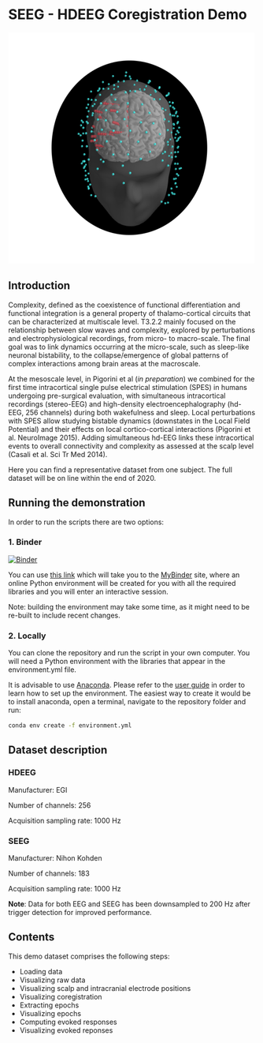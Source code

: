 # SEEG - HDEEG Coregistration Demo

![coreg demo](img/coreg_demo.png)

## Introduction

Complexity, defined as the coexistence of functional differentiation and functional integration is a general property of thalamo-cortical circuits that can be characterized at multiscale level. T3.2.2 mainly focused on the relationship between slow waves and complexity, explored by perturbations and electrophysiological recordings, from micro- to macro-scale. The final goal was to link dynamics occurring at the micro-scale, such as sleep-like neuronal bistability, to the collapse/emergence of global patterns of complex interactions among brain areas at the macroscale.    

At the mesoscale level, in Pigorini et al (*in preparation*) we combined for the first time intracortical single pulse electrical stimulation (SPES) in humans undergoing pre-surgical evaluation, with simultaneous intracortical recordings (stereo-EEG) and high-density electroencephalography (hd-EEG, 256 channels) during both wakefulness and sleep. Local perturbations with SPES allow studying bistable dynamics (downstates in the Local Field Potential) and their effects on local cortico-cortical interactions (Pigorini et al. NeuroImage 2015). Adding simultaneous hd-EEG links these intracortical events to overall connectivity and complexity as assessed at the scalp level (Casali et al. Sci Tr Med 2014). 

Here you can find a representative dataset from one subject. The full dataset will be on line within the end of 2020.



## Running the demonstration

In order to run the scripts there are two options:

### 1. Binder
[![Binder](https://mybinder.org/badge_logo.svg)](https://mybinder.org/v2/gh/iTCf/unimi_demo_dataset/master)

You can use [this link](https://mybinder.org/v2/gh/iTCf/unimi_demo_dataset/master) which will take you to the [MyBinder](https://mybinder.org/) site, where an online Python environment will be created for you with all the required libraries and you will enter an interactive session.

Note: building the environment may take some time, as it might need to be re-built to include recent changes.

### 2. Locally

You can clone the repository and run the script in your own computer.  You will need a Python environment with the libraries that appear in the environment.yml file.

It is advisable to use [Anaconda](https://www.anaconda.com/distribution/). Please refer to the [user guide](https://docs.conda.io/projects/conda/en/latest/user-guide/tasks/manage-environments.html) in order to learn how to set up the environment. The easiest way to create it would be to install anaconda, open a terminal, navigate to the repository folder and run:

```bash
conda env create -f environment.yml

```

## Dataset description

### HDEEG

Manufacturer: EGI 

Number of channels: 256 

Acquisition sampling rate: 1000 Hz

### SEEG

Manufacturer: Nihon Kohden

Number of channels: 183

Acquisition sampling rate: 1000 Hz

__Note__: Data for both EEG and SEEG has been downsampled to 200 Hz after trigger detection for improved performance.



## Contents

This demo dataset comprises the following steps:

* Loading data
* Visualizing raw data
* Visualizing scalp and intracranial electrode positions
* Visualizing coregistration
* Extracting epochs
* Visualizing epochs
* Computing evoked responses
* Visualizing evoked reponses
